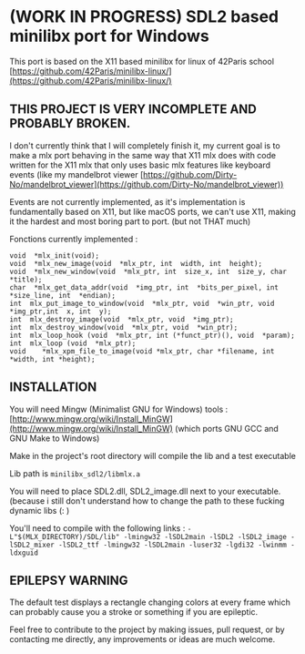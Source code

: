 
# (WORK IN PROGRESS) SDL2 based minilibx port for Windows
This port is based on the X11 based minilibx for linux of 42Paris school [https://github.com/42Paris/minilibx-linux/](https://github.com/42Paris/minilibx-linux/)

## THIS PROJECT IS VERY INCOMPLETE  AND PROBABLY BROKEN.
I don't currently think that I will completely finish it, my current goal is to make a mlx port behaving in the same way that X11 mlx does with code written for the X11 mlx that only uses basic mlx features like keyboard events (like my mandelbrot viewer [https://github.com/Dirty-No/mandelbrot_viewer](https://github.com/Dirty-No/mandelbrot_viewer))

Events are not currently implemented, as it's implementation is fundamentally based on X11, but like macOS ports, we can't use X11, making it the hardest and most boring part to port. (but not THAT much)

Fonctions currently implemented  :

    void  *mlx_init(void);
    void  *mlx_new_image(void  *mlx_ptr, int  width, int  height);
    void  *mlx_new_window(void  *mlx_ptr, int  size_x, int  size_y, char  *title);
    char  *mlx_get_data_addr(void  *img_ptr, int  *bits_per_pixel, int  *size_line, int  *endian);
    int  mlx_put_image_to_window(void  *mlx_ptr, void  *win_ptr, void  *img_ptr,int  x, int  y);
    int  mlx_destroy_image(void  *mlx_ptr, void  *img_ptr);
    int  mlx_destroy_window(void  *mlx_ptr, void  *win_ptr);
    int  mlx_loop_hook (void  *mlx_ptr, int (*funct_ptr)(), void  *param);
    int  mlx_loop (void  *mlx_ptr);
    void    *mlx_xpm_file_to_image(void *mlx_ptr, char *filename, int *width, int *height);

## INSTALLATION
You will need Mingw (Minimalist GNU for Windows) tools : 
[http://www.mingw.org/wiki/Install_MinGW](http://www.mingw.org/wiki/Install_MinGW)
(which ports GNU GCC and GNU Make to Windows)

Make in the project's root directory will compile the lib and a test executable

Lib path is `minilibx_sdl2/libmlx.a
`

You will need to place SDL2.dll, SDL2_image.dll next to your executable. (because i still don't understand how to change the path to these fucking dynamic libs (: )

You'll need to compile with the following links :
 `-L"$(MLX_DIRECTORY)/SDL/lib" -lmingw32 -lSDL2main -lSDL2 -lSDL2_image -lSDL2_mixer -lSDL2_ttf -lmingw32 -lSDL2main -luser32 -lgdi32 -lwinmm -ldxguid`


## EPILEPSY WARNING

The default test displays a rectangle changing colors at every frame which can probably cause you a stroke or something if you are epileptic.

Feel free to contribute to the project by making issues, pull request, or by contacting me directly, any improvements or ideas are much welcome.
